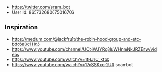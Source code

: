 - https://twitter.com/scam_bot
- User Id: 865732680675016706

## Inspiration
- https://medium.com/@jackfru1t/the-robin-hood-group-and-etc-bdc6a0c111c3
- https://www.youtube.com/channel/UCbiWJYRg8luWHnmNkJRZEnw/videos
- https://www.youtube.com/watch?v=1tHJ1C_kfbk
- https://www.youtube.com/watch?v=17cSSKxcr2U# scambot
